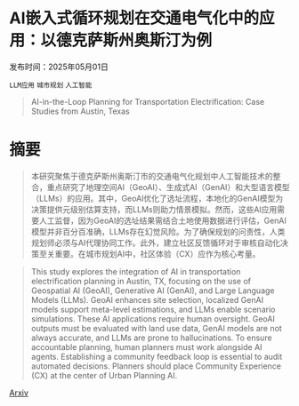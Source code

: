 # AI嵌入式循环规划在交通电气化中的应用：以德克萨斯州奥斯汀为例

发布时间：2025年05月01日

`LLM应用` `城市规划` `人工智能`

> AI-in-the-Loop Planning for Transportation Electrification: Case Studies from Austin, Texas

# 摘要

> 本研究聚焦于德克萨斯州奥斯汀市的交通电气化规划中人工智能技术的整合，重点研究了地理空间AI（GeoAI）、生成式AI（GenAI）和大型语言模型（LLMs）的应用。其中，GeoAI优化了选址流程，本地化的GenAI模型为决策提供元级别估算支持，而LLMs则助力情景模拟。然而，这些AI应用需要人工监督，因为GeoAI的选址结果需结合土地使用数据进行评估，GenAI模型并非百分百准确，LLMs存在幻觉风险。为了确保规划的问责性，人类规划师必须与AI代理协同工作。此外，建立社区反馈循环对于审核自动化决策至关重要。在城市规划AI中，社区体验（CX）应作为核心考量。

> This study explores the integration of AI in transportation electrification planning in Austin, TX, focusing on the use of Geospatial AI (GeoAI), Generative AI (GenAI), and Large Language Models (LLMs). GeoAI enhances site selection, localized GenAI models support meta-level estimations, and LLMs enable scenario simulations. These AI applications require human oversight. GeoAI outputs must be evaluated with land use data, GenAI models are not always accurate, and LLMs are prone to hallucinations. To ensure accountable planning, human planners must work alongside AI agents. Establishing a community feedback loop is essential to audit automated decisions. Planners should place Community Experience (CX) at the center of Urban Planning AI.

[Arxiv](https://arxiv.org/abs/2504.21185)